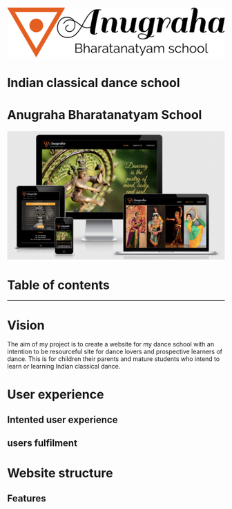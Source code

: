 ![logo](/readme-images/dance-logo.png)
# Indian classical dance school
# Anugraha Bharatanatyam School
![responsive](/readme-images/Responsive.png)
# Table of contents
______

# Vision
The aim of my project is to create a website for my dance school with an intention to be resourceful site for dance lovers and prospective learners of dance. This is for children their parents and mature students who intend to learn or learning Indian classical dance.
# User experience


## Intented user experience
## users fulfilment
# Website structure
## Features
###

